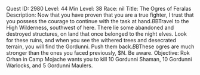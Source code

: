 Quest ID: 2980
Level: 44
Min Level: 38
Race: nil
Title: The Ogres of Feralas
Description: Now that you have proven that you are a true fighter, I trust that you possess the courage to continue with the task at hand.$B$BTravel to the High Wilderness, southwest of here. There lie some abandoned and destroyed structures, on land that once belonged to the night elves. Look for these ruins, and when you see the withered trees and desecrated terrain, you will find the Gordunni. Push them back.$B$BThese ogres are much stronger than the ones you faced previously, $N. Be aware.
Objective: Rok Orhan in Camp Mojache wants you to kill 10 Gordunni Shaman, 10 Gordunni Warlocks, and 5 Gordunni Maulers.
